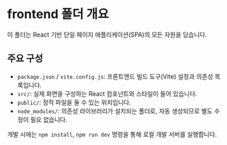# frontend 폴더 개요

이 폴더는 React 기반 단일 페이지 애플리케이션(SPA)의 모든 자원을 담습니다.

## 주요 구성

- `package.json` / `vite.config.js`: 프론트엔드 빌드 도구(Vite) 설정과 의존성 목록입니다.
- `src/`: 실제 화면을 구성하는 React 컴포넌트와 스타일이 들어 있습니다.
- `public/`: 정적 파일을 둘 수 있는 위치입니다.
- `node_modules/`: 의존성 라이브러리가 설치되는 폴더로, 자동 생성되므로 별도 수정이 필요 없습니다.

개발 시에는 `npm install`, `npm run dev` 명령을 통해 로컬 개발 서버를 실행합니다.
